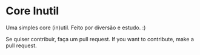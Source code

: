 # Core Inutil
Uma simples core (in)util.
Feito por diversão e estudo. :)

Se quiser contribuir, faça um pull request. 
If you want to contribute, make a pull request.
